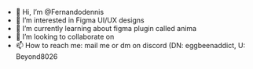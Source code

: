 - 👋 Hi, I’m @Fernandodennis
- 👀 I’m interested in Figma UI/UX designs
- 🌱 I’m currently learning about figma plugin called anima
- 💞️ I’m looking to collaborate on
- 📫 How to reach me: mail me or dm on discord (DN: eggbeenaddict, U: Beyond8026

<!---
Fernandodennis/Fernandodennis is a ✨ special ✨ repository because its `README.md` (this file) appears on your GitHub profile.
You can click the Preview link to take a look at your changes.
--->
